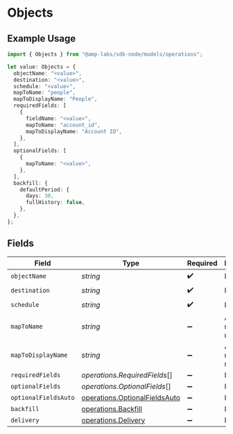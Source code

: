 # Objects

## Example Usage

```typescript
import { Objects } from "@amp-labs/sdk-node/models/operations";

let value: Objects = {
  objectName: "<value>",
  destination: "<value>",
  schedule: "<value>",
  mapToName: "people",
  mapToDisplayName: "People",
  requiredFields: [
    {
      fieldName: "<value>",
      mapToName: "account_id",
      mapToDisplayName: "Account ID",
    },
  ],
  optionalFields: [
    {
      mapToName: "<value>",
    },
  ],
  backfill: {
    defaultPeriod: {
      days: 30,
      fullHistory: false,
    },
  },
};
```

## Fields

| Field                                                                          | Type                                                                           | Required                                                                       | Description                                                                    | Example                                                                        |
| ------------------------------------------------------------------------------ | ------------------------------------------------------------------------------ | ------------------------------------------------------------------------------ | ------------------------------------------------------------------------------ | ------------------------------------------------------------------------------ |
| `objectName`                                                                   | *string*                                                                       | :heavy_check_mark:                                                             | N/A                                                                            |                                                                                |
| `destination`                                                                  | *string*                                                                       | :heavy_check_mark:                                                             | N/A                                                                            |                                                                                |
| `schedule`                                                                     | *string*                                                                       | :heavy_check_mark:                                                             | N/A                                                                            |                                                                                |
| `mapToName`                                                                    | *string*                                                                       | :heavy_minus_sign:                                                             | An object name to map to.                                                      | people                                                                         |
| `mapToDisplayName`                                                             | *string*                                                                       | :heavy_minus_sign:                                                             | A display name to map to.                                                      | People                                                                         |
| `requiredFields`                                                               | *operations.RequiredFields*[]                                                  | :heavy_minus_sign:                                                             | N/A                                                                            |                                                                                |
| `optionalFields`                                                               | *operations.OptionalFields*[]                                                  | :heavy_minus_sign:                                                             | N/A                                                                            |                                                                                |
| `optionalFieldsAuto`                                                           | [operations.OptionalFieldsAuto](../../models/operations/optionalfieldsauto.md) | :heavy_minus_sign:                                                             | N/A                                                                            |                                                                                |
| `backfill`                                                                     | [operations.Backfill](../../models/operations/backfill.md)                     | :heavy_minus_sign:                                                             | N/A                                                                            |                                                                                |
| `delivery`                                                                     | [operations.Delivery](../../models/operations/delivery.md)                     | :heavy_minus_sign:                                                             | N/A                                                                            |                                                                                |